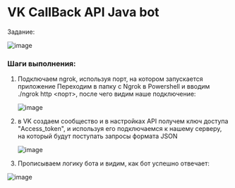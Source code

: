 # VK CallBack API Java bot

Задание:

![image](https://github.com/user-attachments/assets/f05600df-cf93-4cf3-a259-8996f71d19ff)

### Шаги выполнения:

1. Подключаем ngrok, используя порт, на котором запускается приложение
   Переходим в папку с Ngrok в Powershell и вводим ./ngrok http <порт>, после чего видим наше подключение:

   ![image](https://github.com/user-attachments/assets/9927cdb4-16e2-49ad-85bf-c61de434d9d3)

2. в VK создаем сообщество и в настройках API получем ключ доступа "Access_token", и используя его подключаемся к нашему серверу,
   на который будут поступать запросы формата JSON

   ![image](https://github.com/user-attachments/assets/07eac6b1-453e-4ab4-ab0d-24a71223a43a)

3. Прописываем логику бота и видим, как бот успешно отвечает:

  ![image](https://github.com/user-attachments/assets/057d58ec-f846-4544-a091-c5bf6e8919ca)
